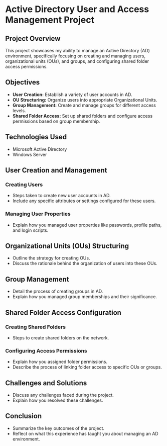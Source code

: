 # Active Directory User and Access Management Project

## Project Overview
This project showcases my ability to manage an Active Directory (AD) environment, specifically focusing on creating and managing users, organizational units (OUs), and groups, and configuring shared folder access permissions.

## Objectives
- **User Creation:** Establish a variety of user accounts in AD.
- **OU Structuring:** Organize users into appropriate Organizational Units.
- **Group Management:** Create and manage groups for different access levels.
- **Shared Folder Access:** Set up shared folders and configure access permissions based on group membership.

## Technologies Used
- Microsoft Active Directory
- Windows Server

## User Creation and Management

### Creating Users
- Steps taken to create new user accounts in AD.
- Include any specific attributes or settings configured for these users.

### Managing User Properties
- Explain how you managed user properties like passwords, profile paths, and login scripts.

## Organizational Units (OUs) Structuring

- Outline the strategy for creating OUs.
- Discuss the rationale behind the organization of users into these OUs.

## Group Management

- Detail the process of creating groups in AD.
- Explain how you managed group memberships and their significance.

## Shared Folder Access Configuration

### Creating Shared Folders
- Steps to create shared folders on the network.

### Configuring Access Permissions
- Explain how you assigned folder permissions.
- Describe the process of linking folder access to specific OUs or groups.

## Challenges and Solutions

- Discuss any challenges faced during the project.
- Explain how you resolved these challenges.

## Conclusion

- Summarize the key outcomes of the project.
- Reflect on what this experience has taught you about managing an AD environment.



